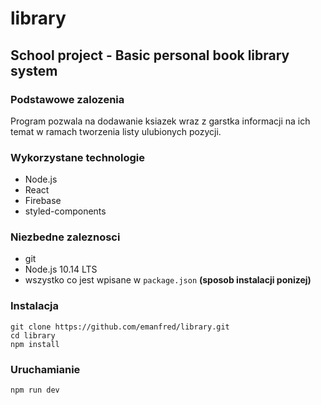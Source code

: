 # library

## School project - Basic personal book library system

### Podstawowe zalozenia

Program pozwala na dodawanie ksiazek wraz z garstka informacji na ich temat w ramach tworzenia listy ulubionych pozycji.

### Wykorzystane technologie

- Node.js
- React
- Firebase
- styled-components

### Niezbedne zaleznosci

- git
- Node.js 10.14 LTS
- wszystko co jest wpisane w `package.json` **(sposob instalacji ponizej)**

### Instalacja

```
git clone https://github.com/emanfred/library.git
cd library
npm install
```

### Uruchamianie

```
npm run dev
```

